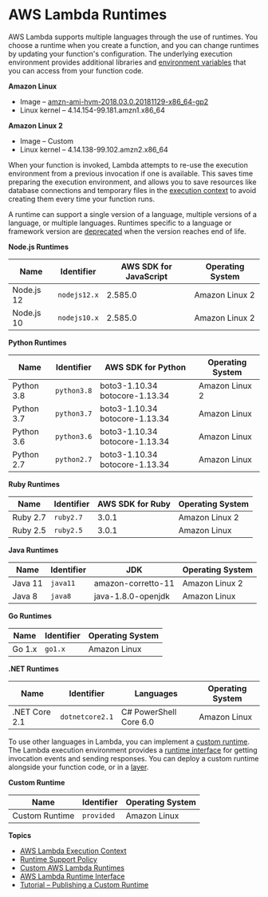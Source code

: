 # AWS Lambda Runtimes<a name="lambda-runtimes"></a>

AWS Lambda supports multiple languages through the use of runtimes\. You choose a runtime when you create a function, and you can change runtimes by updating your function's configuration\. The underlying execution environment provides additional libraries and [environment variables](configuration-envvars.md) that you can access from your function code\.

**Amazon Linux**
+ Image – [amzn\-ami\-hvm\-2018\.03\.0\.20181129\-x86\_64\-gp2](https://console.aws.amazon.com/ec2/v2/home#Images:visibility=public-images;search=amzn-ami-hvm-2018.03.0.20181129-x86_64-gp2)
+ Linux kernel – 4\.14\.154\-99\.181\.amzn1\.x86\_64

**Amazon Linux 2**
+ Image – Custom
+ Linux kernel – 4\.14\.138\-99\.102\.amzn2\.x86\_64

When your function is invoked, Lambda attempts to re\-use the execution environment from a previous invocation if one is available\. This saves time preparing the execution environment, and allows you to save resources like database connections and temporary files in the [execution context](runtimes-context.md) to avoid creating them every time your function runs\.

A runtime can support a single version of a language, multiple versions of a language, or multiple languages\. Runtimes specific to a language or framework version are [deprecated](runtime-support-policy.md) when the version reaches end of life\.


**Node\.js Runtimes**  

| Name | Identifier | AWS SDK for JavaScript | Operating System | 
| --- | --- | --- | --- | 
|  Node\.js 12  |  `nodejs12.x`  |  2\.585\.0  |  Amazon Linux 2  | 
|  Node\.js 10  |  `nodejs10.x`  |  2\.585\.0  |  Amazon Linux 2  | 


**Python Runtimes**  

| Name | Identifier | AWS SDK for Python | Operating System | 
| --- | --- | --- | --- | 
|  Python 3\.8  |  `python3.8`  |  boto3\-1\.10\.34 botocore\-1\.13\.34  |  Amazon Linux 2  | 
|  Python 3\.7  |  `python3.7`  |  boto3\-1\.10\.34 botocore\-1\.13\.34  |  Amazon Linux  | 
|  Python 3\.6  |  `python3.6`  |  boto3\-1\.10\.34 botocore\-1\.13\.34  |  Amazon Linux  | 
|  Python 2\.7  |  `python2.7`  |  boto3\-1\.10\.34 botocore\-1\.13\.34  |  Amazon Linux  | 


**Ruby Runtimes**  

| Name | Identifier | AWS SDK for Ruby | Operating System | 
| --- | --- | --- | --- | 
|  Ruby 2\.7  |  `ruby2.7`  |  3\.0\.1  |  Amazon Linux 2  | 
|  Ruby 2\.5  |  `ruby2.5`  |  3\.0\.1  |  Amazon Linux  | 


**Java Runtimes**  

| Name | Identifier | JDK | Operating System | 
| --- | --- | --- | --- | 
|  Java 11  |  `java11`  |  amazon\-corretto\-11  |  Amazon Linux 2  | 
|  Java 8  |  `java8`  |  java\-1\.8\.0\-openjdk  |  Amazon Linux  | 


**Go Runtimes**  

| Name | Identifier | Operating System | 
| --- | --- | --- | 
|  Go 1\.x  |  `go1.x`  |  Amazon Linux  | 


**\.NET Runtimes**  

| Name | Identifier | Languages | Operating System | 
| --- | --- | --- | --- | 
|  \.NET Core 2\.1  |  `dotnetcore2.1`  |  C\# PowerShell Core 6\.0  |  Amazon Linux  | 

To use other languages in Lambda, you can implement a [custom runtime](runtimes-custom.md)\. The Lambda execution environment provides a [runtime interface](runtimes-api.md) for getting invocation events and sending responses\. You can deploy a custom runtime alongside your function code, or in a [layer](configuration-layers.md)\.


**Custom Runtime**  

| Name | Identifier | Operating System | 
| --- | --- | --- | 
|  Custom Runtime  |  `provided`  |  Amazon Linux  | 

**Topics**
+ [AWS Lambda Execution Context](runtimes-context.md)
+ [Runtime Support Policy](runtime-support-policy.md)
+ [Custom AWS Lambda Runtimes](runtimes-custom.md)
+ [AWS Lambda Runtime Interface](runtimes-api.md)
+ [Tutorial – Publishing a Custom Runtime](runtimes-walkthrough.md)